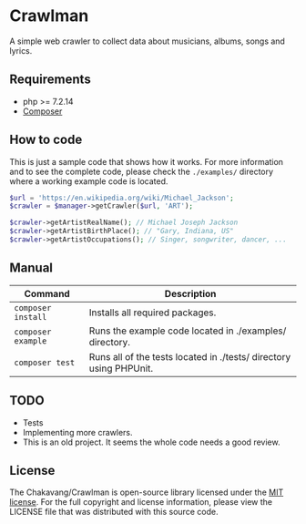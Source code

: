 # Crawlman

A simple web crawler to collect data about musicians, albums, songs and lyrics.

## Requirements

- php >= 7.2.14
- [Composer](https://getcomposer.org/download/)

## How to code

This is just a sample code that shows how it works. For more information and to see the complete code, please check the `./examples/` directory where a working example code is located.

```php
$url = 'https://en.wikipedia.org/wiki/Michael_Jackson';
$crawler = $manager->getCrawler($url, 'ART');

$crawler->getArtistRealName(); // Michael Joseph Jackson
$crawler->getArtistBirthPlace(); // "Gary, Indiana, US"
$crawler->getArtistOccupations(); // Singer, songwriter, dancer, ...
```

## Manual

Command | Description
------- | -----------
`composer install` | Installs all required packages.
`composer example` | Runs the example code located in ./examples/ directory.
`composer test` | Runs all of the tests located in ./tests/ directory using PHPUnit.

## TODO

- Tests
- Implementing more crawlers.
- This is an old project. It seems the whole code needs a good review.

## License

The Chakavang/Crawlman is open-source library licensed under the [MIT license](https://opensource.org/licenses/MIT). For the full copyright and license information, please view the LICENSE file that was distributed with this source code.
